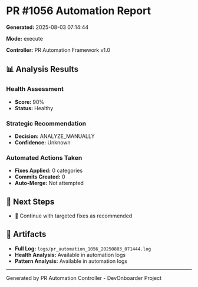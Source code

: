 # PR #1056 Automation Report

**Generated:** 2025-08-03 07:14:44

**Mode:** execute

**Controller:** PR Automation Framework v1.0

## 📊 Analysis Results

### Health Assessment

- **Score:** 90%
- **Status:** Healthy

### Strategic Recommendation

- **Decision:** ANALYZE_MANUALLY
- **Confidence:** Unknown

### Automated Actions Taken

- **Fixes Applied:** 0 categories
- **Commits Created:** 0
- **Auto-Merge:** Not attempted

## 🎯 Next Steps

- 🔧 Continue with targeted fixes as recommended

## 📁 Artifacts

- **Full Log:** `logs/pr_automation_1056_20250803_071444.log`
- **Health Analysis:** Available in automation logs
- **Pattern Analysis:** Available in automation logs

---

Generated by PR Automation Controller - DevOnboarder Project
